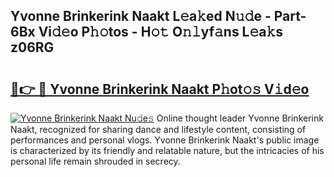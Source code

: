 ## Yvonne Brinkerink Naakt L𝚎a𝚔ed N𝚞𝚍e - Part-6Bx Vi𝚍𝚎o P𝚑𝚘tos - H𝚘𝚝 O𝚗𝚕yf𝚊ns L𝚎a𝚔s z06RG

# <h2><a href="http://kf3w69.oniu.top/?m=Yvonne+Brinkerink+Naakt">🔗👉 🔴 Yvonne Brinkerink Naakt P𝚑ot𝚘𝚜 V𝚒d𝚎o</a></h2>

[![Yvonne Brinkerink Naakt Nu𝚍e𝚜](https://i.imgur.com/0qMVB7G.gif)](http://kf3w69.oniu.top/?m=Yvonne+Brinkerink+Naakt)
Online thought leader Yvonne Brinkerink Naakt, recognized for sharing dance and lifestyle content, consisting of performances and personal vlogs. Yvonne Brinkerink Naakt's public image is characterized by its friendly and relatable nature, but the intricacies of his personal life remain shrouded in secrecy.  
